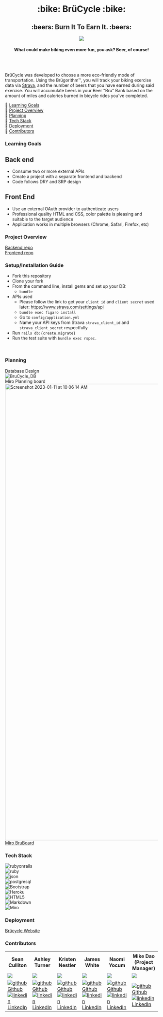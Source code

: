 
<h1 align="center"> :bike: BrüCycle :bike: </h1>
<h2 align="center">:beers: Burn It To Earn It. :beers:</h2>
<div align="center">
  <img src="https://media.giphy.com/media/VEyS5blLoyMCQ1HvOb/giphy.gif">
  <br>
  <h4> What could make biking even more fun, you ask? Beer, of course!</h4>
</div>

<br>
<br>

BrüCycle was developed to choose a more eco-friendly mode of transportation. Using the Brügorithm™, you will track your biking exercise data via [Strava](https://www.strava.com), and the number of beers that you have earned during said exercise. You will accumulate beers in your Beer "Bru" Bank based on the amount of miles and calories burned in bicycle rides you've completed. 

:beer: [Learning Goals](#learning-goals)
<br>
:beer: [Project Overview](#project-overview)
<br>
:beer: [Planning](#planning)
<br>
:beer: [Tech Stack](#tech-stack)
<br>
:beer: [Deployment](#deployment)
<br>
:beer: [Contributors](#contributors)
<br>

### Learning Goals
Back end
  -
  - Consume two or more external APIs 
  - Create a project with a separate frontend and backend
  - Code follows DRY and SRP design
  
 Front End
  -
  - Use an external OAuth provider to authenticate users 
  - Professional quality HTML and CSS, color palette is pleasing and suitable to the target audience
  - Application works in multiple browsers (Chrome, Safari, Firefox, etc)

### Project Overview

[Backend repo](https://github.com/BruCycle/brucycle_be)
<br>
[Frontend repo](https://github.com/BruCycle/brucycle_fe)

### Setup/Installation Guide
- Fork this repository
- Clone your fork
- From the command line, install gems and set up your DB:
  - ```bundle```
- APIs used
  -  Please follow the link to get your ``client id`` and ```client secret``` used later: https://www.strava.com/settings/api
  - ```bundle exec figaro install```
  - Go to ```config/application.yml```
  - Name your API keys from Strava ```strava_client_id``` and ```strava_client_secret``` respectfully
- Run ```rails db:{create,migrate}```
- Run the test suite with ```bundle exec rspec.```


<br>

### Planning
Database Design
<br>
  ![BruCycle_DB](https://user-images.githubusercontent.com/103780823/211390915-8ba95209-28ba-4c64-8aa6-24038cb32eee.png)
  <br>
Miro Planning board
<br>
  <img width="1497" alt="Screenshot 2023-01-11 at 10 06 14 AM" src="https://user-images.githubusercontent.com/108167041/211884129-d20d44af-179a-492a-b3a3-268329ceb022.png">
<br>
[Miro BruBoard](https://miro.com/app/board/uXjVP1oyu60=/#tpicker-content)
### Tech Stack
![rubyonrails](https://img.shields.io/badge/rubyonrails-6.0.6-000000?style=for-the-badge&logo=rubyonrails&logoColor=red)
<br>
![ruby](https://img.shields.io/badge/ruby-2.7.4-000000?style=for-the-badge&logo=ruby&logoColor=red)
<br>
![json](https://img.shields.io/badge/json-000000?style=for-the-badge&logo=json&logoColor=white)
<br>
![postgresql](https://img.shields.io/badge/postgresql-000000?style=for-the-badge&logo=postgresql&logoColor=light-blue)
<br> 
![Bootstrap](https://img.shields.io/badge/bootstrap-000000?style=for-the-badge&logo=bootstrap&logoColor=white)
<br> 
![Heroku](https://img.shields.io/badge/heroku-000000.svg?style=for-the-badge&logo=heroku&logoColor=%23430098)
<br>
![HTML5](https://img.shields.io/badge/html5-000000.svg?style=for-the-badge&logo=html5&logoColor=23E34F26)
<br>
![Markdown](https://img.shields.io/badge/markdown-000000.svg?style=for-the-badge&logo=markdown&logoColor=white)
<br>
![Miro](https://img.shields.io/badge/Miro-000000?style=for-the-badge&logo=Miro&logoColor=yellow)
<br>
 

### Deployment
[Brücycle Website](https://brucycle-fe.herokuapp.com/)

### Contributors

<table>
  <tr>
    <th>Sean Culliton</th>
    <th>Ashley Turner</th>
    <th>Kristen Nestler</th>
    <th>James White</th>
    <th>Naomi Yocum</th>
    <th>Mike Dao<br>(Project Manager)</th>
  </tr>
  <tr>
    <td><img src="https://avatars.githubusercontent.com/u/108320490?s=120&v=4"></td>
    <td><img src="https://avatars.githubusercontent.com/u/105073232?s=120&v=4"></td>
    <td><img src="https://avatars.githubusercontent.com/u/103780823?s=120&v=4"></td>
    <td><img src="https://avatars.githubusercontent.com/u/108167041?s=120&v=4"></td>
    <td><img src="https://avatars.githubusercontent.com/u/102825498?s=120&v=4"></td>
    <td><img src="https://avatars.githubusercontent.com/u/3011748?s=120&v=4"></td>
  </tr>
 
  <tr>
    <td>
       <a href="https://github.com/smculliton" rel="nofollow noreferrer">
          <img src="https://i.stack.imgur.com/tskMh.png" alt="github"> Github
      </a><br>
        <a href="https://www.linkedin.com/in/seanculliton" rel="nofollow noreferrer">
          <img src="https://i.stack.imgur.com/gVE0j.png" alt="linkedin"> LinkedIn
      </a>
    </td>
    <td>
      <a href="https://github.com/ashuhleyt"  rel="nofollow noreferrer">
          <img src="https://i.stack.imgur.com/tskMh.png" alt="github"> Github
        </a><br>
      <a href="https://www.linkedin.com/in/ashuhleyt/" rel="nofollow noreferrer">
    <img src="https://i.stack.imgur.com/gVE0j.png" alt="linkedin"> LinkedIn
        </a>
    </td>
    <td>
      <a href="https://github.com/knestler" rel="nofollow noreferrer">
          <img src="https://i.stack.imgur.com/tskMh.png" alt="github"> Github
        </a><br>
      <a href="https://www.linkedin.com/in/kristen-nestler/ rel="nofollow noreferrer">
    <img src="https://i.stack.imgur.com/gVE0j.png" alt="linkedin"> LinkedIn
        </a>
    </td>
    <td>
      <a href="https://github.com/James-E-White"  rel="nofollow noreferrer">
          <img src="https://i.stack.imgur.com/tskMh.png" alt="github"> Github
        </a><br>
      <a href="https://www.linkedin.com/in/james-ed-wh/" rel="nofollow noreferrer">
    <img src="https://i.stack.imgur.com/gVE0j.png" alt="linkedin"> LinkedIn
        </a>
    </td>
    <td>
      <a href="https://github.com/naomiyocum" rel="nofollow noreferrer">
          <img src="https://i.stack.imgur.com/tskMh.png" alt="github"> Github
        </a><br>
      <a href="https://www.linkedin.com/in/naomiyocum/" rel="nofollow noreferrer">
    <img src="https://i.stack.imgur.com/gVE0j.png" alt="linkedin"> LinkedIn
        </a>
    </td>
    <td>
      <a href="https://github.com/mikedao" rel="nofollow noreferrer">
          <img src="https://i.stack.imgur.com/tskMh.png" alt="github"> Github
            </a><br>
            <a href="https://www.linkedin.com/in/michaeldao/" rel="nofollow noreferrer">
    <img src="https://i.stack.imgur.com/gVE0j.png" alt="linkedin"> LinkedIn                                                         
        </a><br>
    </td>
  </tr>
</table>
